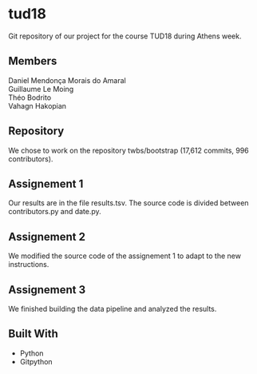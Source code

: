 # tud18

Git repository of our project for the course TUD18 during Athens week.
## Members 

Daniel Mendonça Morais do Amaral   
Guillaume Le Moing  
Théo Bodrito  
Vahagn Hakopian  

## Repository

We chose to work on the repository twbs/bootstrap (17,612 commits, 996 contributors).

## Assignement 1

Our results are in the file results.tsv. The source code is divided between contributors.py and date.py.

## Assignement 2

We modified the source code of the assignement 1 to adapt to the new instructions.

## Assignement 3

We finished building the data pipeline and analyzed the results.

## Built With

* Python
* Gitpython
